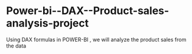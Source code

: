 # Power-bi--DAX--Product-sales-analysis-project
Using DAX formulas in POWER-BI , we will analyze the product sales from the data 
